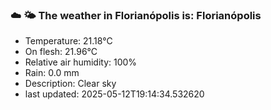 ### ☁️ 🌤️  The weather in Florianópolis is: Florianópolis

- Temperature: 21.18°C
- On flesh: 21.96°C
- Relative air humidity: 100%
- Rain: 0.0 mm
- Description: Clear sky
- last updated: 2025-05-12T19:14:34.532620
